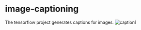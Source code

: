 # image-captioning
The  tensorflow project generates captions for images.
![caption1](https://user-images.githubusercontent.com/66338846/93174554-14eb3c00-f726-11ea-86e9-faab1523e80a.png)
